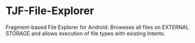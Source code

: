 # TJF-File-Explorer

Fragment-based File Explorer for Android.   Broweses all files on EXTERNAL STORAGE and allows execution of file types with existing Intents.
